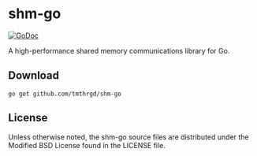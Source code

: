 # shm-go

[![GoDoc](https://godoc.org/github.com/tmthrgd/shm-go?status.svg)](https://godoc.org/github.com/tmthrgd/shm-go)

A high-performance shared memory communications library for Go.

## Download

```
go get github.com/tmthrgd/shm-go
```

## License

Unless otherwise noted, the shm-go source files are distributed under the Modified BSD License
found in the LICENSE file.
